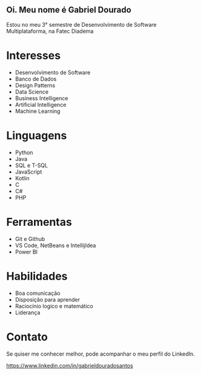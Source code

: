 ## Oi. Meu nome é Gabriel Dourado

Estou no meu 3° semestre de Desenvolvimento de Software Multiplataforma, na Fatec Diadema

# Interesses
- Desenvolvimento de Software
- Banco de Dados
- Design Patterns
- Data Science
- Business Intelligence
- Artificial Intelligence
- Machine Learning

# Linguagens

- Python
- Java
- SQL e T-SQL
- JavaScript
- Kotlin
- C
- C#
- PHP

# Ferramentas
- Git e Github
- VS Code, NetBeans e IntellijIdea
- Power BI

# Habilidades
- Boa comunicação
- Disposição para aprender
- Raciocínio logico e matemático 
- Liderança

# Contato

Se quiser me conhecer melhor, pode acompanhar o meu perfil do LinkedIn.

https://www.linkedin.com/in/gabrieldouradosantos
